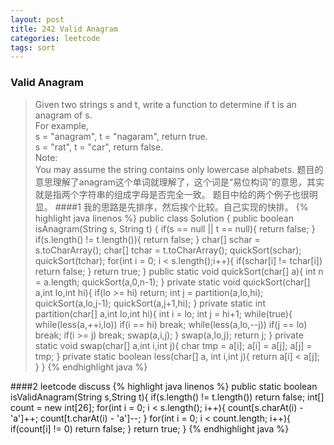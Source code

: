 ```yaml
---
layout: post
title: 242 Valid Anagram
categories: leetcode
tags: sort
---
```

### Valid Anagram 
> 	Given two strings s and t, write a function to determine if t is an anagram of s. <br>
	For example,<br>
	s = "anagram", t = "nagaram", return true.<br>
	s = "rat", t = "car", return false.<br>
	Note:<br>
	You may assume the string contains only lowercase alphabets.
题目的意思理解了anagram这个单词就理解了，这个词是“易位构词”的意思，其实就是指两个字符串的组成字母是否完全一致。
题目中给的两个例子也很明显。
####1 
我的思路是先排序，然后挨个比较。自己实现的快排。
{% highlight java linenos %}
public class Solution {
    public boolean isAnagram(String s, String t) {
        if(s == null || t == null){
			return false;
		}
		if(s.length() != t.length()){
			return false;
		}
		char[] schar = s.toCharArray();
		char[] tchar = t.toCharArray();
		quickSort(schar);
		quickSort(tchar);
		for(int i = 0; i < s.length();i++){
			if(schar[i] != tchar[i]) return false;
		}
		return true;
	}
	public static void quickSort(char[] a){
		int n = a.length;
		quickSort(a,0,n-1);
	}
	private static void quickSort(char[] a,int lo,int hi){
		if(lo >= hi) return;
		int j = partition(a,lo,hi);
		quickSort(a,lo,j-1);
		quickSort(a,j+1,hi);
	}
	private static int partition(char[] a,int lo,int hi){
		int i = lo;
		int j = hi+1;
		while(true){
			while(less(a,++i,lo)) if(i == hi) break;
			while(less(a,lo,--j)) if(j == lo) break;
			if(i >= j) break;
			swap(a,i,j);
		}
		swap(a,lo,j);
		return j;
	}
	private static void swap(char[] a,int i,int j){
		char tmp = a[i];
		a[i] = a[j];
		a[j] = tmp;
	}
	private static boolean less(char[] a, int i,int j){
		return a[i] < a[j];
	}
}
{% endhighlight java %}

####2 leetcode discuss
{% highlight java linenos %}
public static boolean isValidAnagram(String s,String t){
		if(s.length() != t.length()) return false;
		int[] count = new int[26];
		for(int i = 0; i < s.length(); i++){
			count[s.charAt(i) - 'a']++;
			count[t.charAt(i) - 'a']--;
		}
		for(int i = 0; i < count.length; i++){
			if(count[i] != 0) return false;
		}
		return true;
	}
{% endhighlight java %}